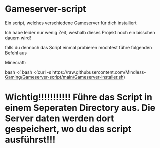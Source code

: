 # Gameserver-script
Ein script, welches verschiedene Gameserver für dich installiert


Ich habe leider nur wenig Zeit, weshalb dieses Projekt noch ein bisschen dauern wird!


falls du dennoch das Script einmal probieren möchtest führe folgenden Befehl aus

Minecraft:

bash <( bash <(curl -s https://raw.githubusercontent.com/Mindless-Gaming/Gameserver-script/main/Gameserver-installer.sh)



# Wichtig!!!!!!!!!!! Führe das Script in einem Seperaten Directory aus. Die Server daten werden dort gespeichert, wo du das script ausführst!!!
